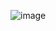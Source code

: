 ![image](https://github.com/OlympusRobotics/.github/assets/92127094/faa032a2-0a73-4745-b0e1-5432224d6f92)
